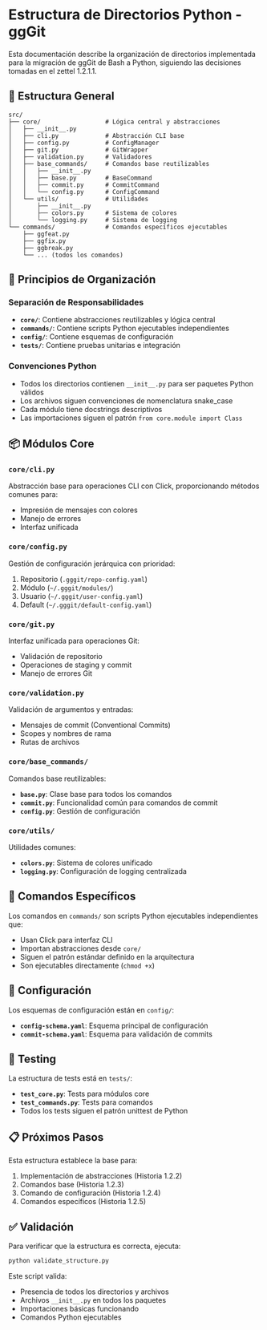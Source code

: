 # Estructura de Directorios Python - ggGit

Esta documentación describe la organización de directorios implementada para la migración de ggGit de Bash a Python, siguiendo las decisiones tomadas en el zettel 1.2.1.1.

## 📁 Estructura General

```
src/
├── core/                  # Lógica central y abstracciones
│   ├── __init__.py
│   ├── cli.py             # Abstracción CLI base
│   ├── config.py          # ConfigManager
│   ├── git.py             # GitWrapper
│   ├── validation.py      # Validadores
│   ├── base_commands/     # Comandos base reutilizables
│   │   ├── __init__.py
│   │   ├── base.py        # BaseCommand
│   │   ├── commit.py      # CommitCommand
│   │   └── config.py      # ConfigCommand
│   └── utils/             # Utilidades
│       ├── __init__.py
│       ├── colors.py      # Sistema de colores
│       └── logging.py     # Sistema de logging
└── commands/              # Comandos específicos ejecutables
    ├── ggfeat.py
    ├── ggfix.py
    ├── ggbreak.py
    └── ... (todos los comandos)
```

## 🎯 Principios de Organización

### Separación de Responsabilidades

- **`core/`**: Contiene abstracciones reutilizables y lógica central
- **`commands/`**: Contiene scripts Python ejecutables independientes
- **`config/`**: Contiene esquemas de configuración
- **`tests/`**: Contiene pruebas unitarias e integración

### Convenciones Python

- Todos los directorios contienen `__init__.py` para ser paquetes Python válidos
- Los archivos siguen convenciones de nomenclatura snake_case
- Cada módulo tiene docstrings descriptivos
- Las importaciones siguen el patrón `from core.module import Class`

## 📦 Módulos Core

### `core/cli.py`
Abstracción base para operaciones CLI con Click, proporcionando métodos comunes para:
- Impresión de mensajes con colores
- Manejo de errores
- Interfaz unificada

### `core/config.py`
Gestión de configuración jerárquica con prioridad:
1. Repositorio (`.gggit/repo-config.yaml`)
2. Módulo (`~/.gggit/modules/`)
3. Usuario (`~/.gggit/user-config.yaml`)
4. Default (`~/.gggit/default-config.yaml`)

### `core/git.py`
Interfaz unificada para operaciones Git:
- Validación de repositorio
- Operaciones de staging y commit
- Manejo de errores Git

### `core/validation.py`
Validación de argumentos y entradas:
- Mensajes de commit (Conventional Commits)
- Scopes y nombres de rama
- Rutas de archivos

### `core/base_commands/`
Comandos base reutilizables:
- **`base.py`**: Clase base para todos los comandos
- **`commit.py`**: Funcionalidad común para comandos de commit
- **`config.py`**: Gestión de configuración

### `core/utils/`
Utilidades comunes:
- **`colors.py`**: Sistema de colores unificado
- **`logging.py`**: Configuración de logging centralizada

## 🚀 Comandos Específicos

Los comandos en `commands/` son scripts Python ejecutables independientes que:
- Usan Click para interfaz CLI
- Importan abstracciones desde `core/`
- Siguen el patrón estándar definido en la arquitectura
- Son ejecutables directamente (`chmod +x`)

## 🔧 Configuración

Los esquemas de configuración están en `config/`:
- **`config-schema.yaml`**: Esquema principal de configuración
- **`commit-schema.yaml`**: Esquema para validación de commits

## 🧪 Testing

La estructura de tests está en `tests/`:
- **`test_core.py`**: Tests para módulos core
- **`test_commands.py`**: Tests para comandos
- Todos los tests siguen el patrón unittest de Python

## 📋 Próximos Pasos

Esta estructura establece la base para:
1. Implementación de abstracciones (Historia 1.2.2)
2. Comandos base (Historia 1.2.3)
3. Comando de configuración (Historia 1.2.4)
4. Comandos específicos (Historia 1.2.5)

## ✅ Validación

Para verificar que la estructura es correcta, ejecuta:
```bash
python validate_structure.py
```

Este script valida:
- Presencia de todos los directorios y archivos
- Archivos `__init__.py` en todos los paquetes
- Importaciones básicas funcionando
- Comandos Python ejecutables
